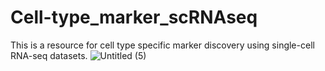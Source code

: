 # Cell-type_marker_scRNAseq

This is a resource for cell type specific marker discovery using single-cell RNA-seq datasets. 
![Untitled (5)](https://github.com/user-attachments/assets/ce269cd8-2195-4c06-a0f5-a4acdb6afafe)
